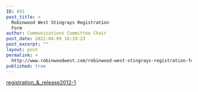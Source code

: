 ```yaml
---
ID: 691
post_title: >
  Robinwood West Stingrays Registration
  Form
author: Communications Committee Chair
post_date: 2012-04-09 16:19:23
post_excerpt: ""
layout: post
permalink: >
  http://www.robinwoodwest.com/robinwood-west-stingrays-registration-form/
published: true
---
```

<a href="http://www.robinwoodwest.com/robinwood-west-stingrays-registration-form/registration__release2012-1/" rel="attachment wp-att-693">registration_&amp;_release2012-1</a>